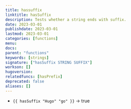 ```yaml
---
title: hassuffix
linktitle: hasSuffix
description: Tests whether a string ends with suffix.
date: 2023-03-01
publishdate: 2023-03-01
lastmod: 2023-03-01
categories: [functions]
menu:
docs:
parent: "functions"
keywords: [strings]
signature: ["hasSuffix STRING SUFFIX"]
workson: []
hugoversion:
relatedfuncs: [hasPrefix]
deprecated: false
aliases: []
---
```


* `{{ hasSuffix "Hugo" "go" }}` → true